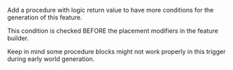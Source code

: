Add a procedure with logic return value to have more conditions for the generation of this feature.

This condition is checked BEFORE the placement modifiers in the feature builder.

Keep in mind some procedure blocks might not work properly in this trigger during early world generation.
